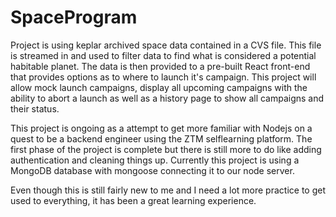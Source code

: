# SpaceProgram

Project is using keplar archived space data contained in a CVS file. This file is streamed in and used to filter data to find what is considered a potential habitable planet. The data is then provided to a pre-built React front-end that provides options as to where to launch it's campaign. This project will allow mock launch campaigns, display all upcoming campaigns with the ability to abort a launch as well as a history page to show all campaigns and their status. 

This project is ongoing as a attempt to get more familiar with Nodejs on a quest to be a backend engineer using the ZTM selflearning platform. The first phase of the project is complete but there is still more to do like adding authentication and cleaning things up. Currently this project is using a MongoDB database with mongoose connecting it to our node server.

Even though this is still fairly new to me and I need a lot more practice to get used to everything, it has been a great learning experience. 

